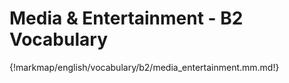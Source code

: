 # Media & Entertainment - B2 Vocabulary

{!markmap/english/vocabulary/b2/media_entertainment.mm.md!}
